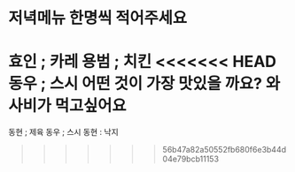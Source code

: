 # 저녁메뉴 한명씩 적어주세요

효인 ; 카레
용범 ; 치킨
<<<<<<< HEAD
동우 ; 스시 
어떤 것이 가장 맛있을 까요?
와사비가 먹고싶어요
=======
동현 ; 제육
동우 ; 스시
동현 : 낙지
>>>>>>> 56b47a82a50552fb680f6e3b44d04e79bcb11153
